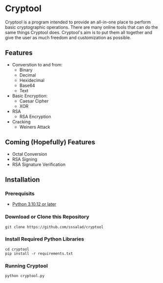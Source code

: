 # Cryptool

Cryptool is a program intended to provide an all-in-one place to perform basic cryptographic operations. There are many online tools that can do the same things Cryptool does. Cryptool's aim is to put them all together and give the user as much freedom and customization as possible.

## Features
* Converstion to and from:
    * Binary
    * Decimal
    * Hexidecimal
    * Base64
    * Text
* Basic Encryption:
    * Caesar Cipher
    * XOR
* RSA
    * RSA Encryption
* Cracking
    * Weiners Attack



## Coming (Hopefully) Features
* Octal Conversion
* RSA Signing
* RSA Signature Verification

## Installation 
### Prerequisits
* [Python 3.10.12 or later](https://www.python.org/downloads/)

### Download or Clone this Repository
```
git clone https://github.com/sssalad/cryptool
```

### Install Required Python Libraries
```
cd cryptool
pip install -r requirements.txt
```

### Running Cryptool
```
python cryptool.py
```